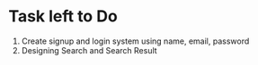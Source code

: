 # Task left to Do

1. Create signup and login system using name, email, password
2. Designing Search and Search Result
